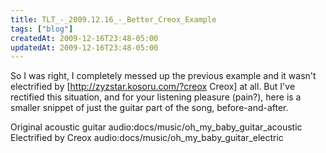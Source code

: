 ```yaml
---
title: TLT_-_2009.12.16_-_Better_Creox_Example
tags: ["blog"]
createdAt: 2009-12-16T23:48-05:00
updatedAt: 2009-12-16T23:48-05:00
---
```


So I was right, I completely messed up the previous example and it wasn't electrified by [http://zyzstar.kosoru.com/?creox Creox] at all. But I've rectified this situation, and for your listening pleasure (pain?), here is a smaller snippet of just the guitar part of the song, before-and-after.

Original acoustic guitar audio:docs/music/oh_my_baby_guitar_acoustic
Electrified by Creox audio:docs/music/oh_my_baby_guitar_electric

